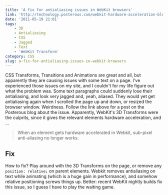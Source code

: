 ```yaml
---
title: 'A fix for antialiasing issues in WebKit browsers'
link: 'http://technology.posterous.com/webkit-hardware-acceleration-bleeding-into-su'
date: '2011-05-19 21:01'
tags:
    - 3D
    - Antialiasing
    - CSS
    - Jagged
    - Text
    - 'WebKit Transform'
category: CSS
slug: a-fix-for-antialiasing-issues-in-webkit-browsers
---
```


CSS Transforms, Transitions and Animations are great and all, but apparently they are causing issues with some text on a page. I've experienced those issues on my site, and I couldn't for my life figure out what the problem was. Some text paragraphs could suddenly lose their antialiasing, and look very jagged and, yeah, aliased. They would yet get antialiasing again when I scrolled the page up and down, or resized the browser window. Weirdness. Follow the link above for a post on the Posterous blog about the issue. Apparently, WebKit's 3D Transforms were the culprits, since it gives the relevant elements hardware acceleration, and ...

> When an element gets hardware accelerated in Webkit, sub-pixel anti-aliasing no longer works.

## Fix
How to fix? Play around with the 3D Transforms on the page, or remove any `position: relative;` on parent elements. Webkit removes antialiasing on text while animating (which is a huge gain in performance), and somehow relative positioning screws things up. Better: recent WebKit nightly builds fix this issue, so I guess I have to play the waiting game.
